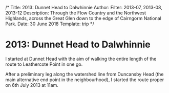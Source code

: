 /*
Title: 2013: Dunnet Head to Dalwhinnie
Author: 
Filter: 2013-07, 2013-08, 2013-12
Description: Through the Flow Country and the Northwest Highlands, across the Great Glen down to the edge of Cairngorm National Park.
Date: 30 June 2018
Template: trip
*/

# 2013: Dunnet Head to Dalwhinnie

I started at Dunnet Head with the aim of walking the entire length of the route to Leathercote Point in one go.

After a preliminary leg along the watershed line from Duncansby Head (the main alternative end point in the neighbourhood), I started the route proper on 6th July 2013 at 11am.